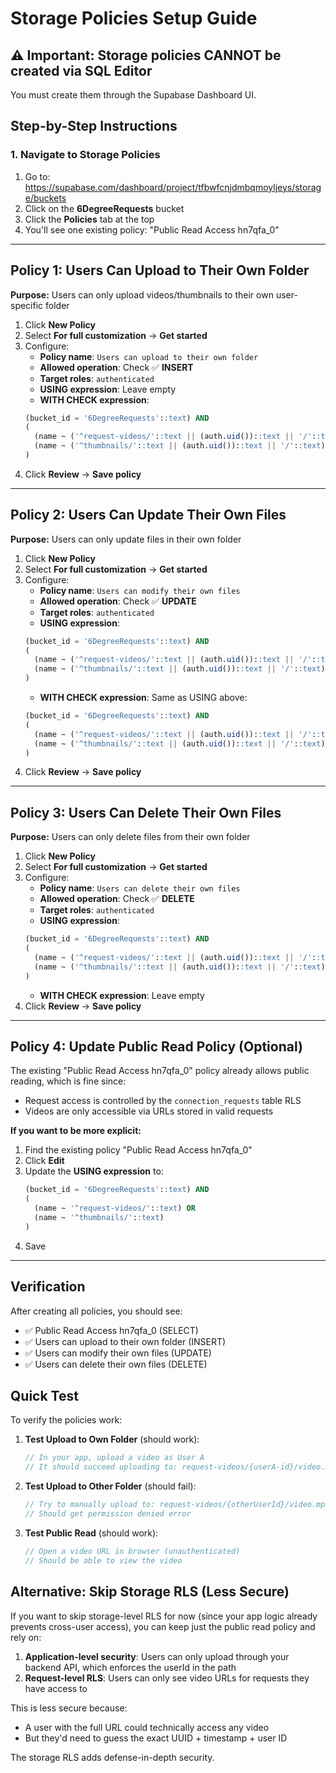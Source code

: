 # Storage Policies Setup Guide

## ⚠️ Important: Storage policies CANNOT be created via SQL Editor
You must create them through the Supabase Dashboard UI.

## Step-by-Step Instructions

### 1. Navigate to Storage Policies
1. Go to: https://supabase.com/dashboard/project/tfbwfcnjdmbqmoyljeys/storage/buckets
2. Click on the **6DegreeRequests** bucket
3. Click the **Policies** tab at the top
4. You'll see one existing policy: "Public Read Access hn7qfa_0"

---

## Policy 1: Users Can Upload to Their Own Folder

**Purpose:** Users can only upload videos/thumbnails to their own user-specific folder

1. Click **New Policy**
2. Select **For full customization** → **Get started**
3. Configure:
   - **Policy name**: `Users can upload to their own folder`
   - **Allowed operation**: Check ✅ **INSERT**
   - **Target roles**: `authenticated`
   - **USING expression**: Leave empty
   - **WITH CHECK expression**: 
   ```sql
   (bucket_id = '6DegreeRequests'::text) AND 
   (
     (name ~ ('^request-videos/'::text || (auth.uid())::text || '/'::text)) OR
     (name ~ ('^thumbnails/'::text || (auth.uid())::text || '/'::text))
   )
   ```
4. Click **Review** → **Save policy**

---

## Policy 2: Users Can Update Their Own Files

**Purpose:** Users can only update files in their own folder

1. Click **New Policy**
2. Select **For full customization** → **Get started**
3. Configure:
   - **Policy name**: `Users can modify their own files`
   - **Allowed operation**: Check ✅ **UPDATE**
   - **Target roles**: `authenticated`
   - **USING expression**: 
   ```sql
   (bucket_id = '6DegreeRequests'::text) AND 
   (
     (name ~ ('^request-videos/'::text || (auth.uid())::text || '/'::text)) OR
     (name ~ ('^thumbnails/'::text || (auth.uid())::text || '/'::text))
   )
   ```
   - **WITH CHECK expression**: Same as USING above:
   ```sql
   (bucket_id = '6DegreeRequests'::text) AND 
   (
     (name ~ ('^request-videos/'::text || (auth.uid())::text || '/'::text)) OR
     (name ~ ('^thumbnails/'::text || (auth.uid())::text || '/'::text))
   )
   ```
4. Click **Review** → **Save policy**

---

## Policy 3: Users Can Delete Their Own Files

**Purpose:** Users can only delete files from their own folder

1. Click **New Policy**
2. Select **For full customization** → **Get started**
3. Configure:
   - **Policy name**: `Users can delete their own files`
   - **Allowed operation**: Check ✅ **DELETE**
   - **Target roles**: `authenticated`
   - **USING expression**: 
   ```sql
   (bucket_id = '6DegreeRequests'::text) AND 
   (
     (name ~ ('^request-videos/'::text || (auth.uid())::text || '/'::text)) OR
     (name ~ ('^thumbnails/'::text || (auth.uid())::text || '/'::text))
   )
   ```
   - **WITH CHECK expression**: Leave empty
4. Click **Review** → **Save policy**

---

## Policy 4: Update Public Read Policy (Optional)

The existing "Public Read Access hn7qfa_0" policy already allows public reading, which is fine since:
- Request access is controlled by the `connection_requests` table RLS
- Videos are only accessible via URLs stored in valid requests

**If you want to be more explicit:**

1. Find the existing policy "Public Read Access hn7qfa_0"
2. Click **Edit**
3. Update the **USING expression** to:
   ```sql
   (bucket_id = '6DegreeRequests'::text) AND 
   (
     (name ~ '^request-videos/'::text) OR 
     (name ~ '^thumbnails/'::text)
   )
   ```
4. Save

---

## Verification

After creating all policies, you should see:
- ✅ Public Read Access hn7qfa_0 (SELECT)
- ✅ Users can upload to their own folder (INSERT)
- ✅ Users can modify their own files (UPDATE)
- ✅ Users can delete their own files (DELETE)

## Quick Test

To verify the policies work:

1. **Test Upload to Own Folder** (should work):
   ```javascript
   // In your app, upload a video as User A
   // It should succeed uploading to: request-videos/{userA-id}/video.mp4
   ```

2. **Test Upload to Other Folder** (should fail):
   ```javascript
   // Try to manually upload to: request-videos/{otherUserId}/video.mp4
   // Should get permission denied error
   ```

3. **Test Public Read** (should work):
   ```javascript
   // Open a video URL in browser (unauthenticated)
   // Should be able to view the video
   ```

## Alternative: Skip Storage RLS (Less Secure)

If you want to skip storage-level RLS for now (since your app logic already prevents cross-user access), you can keep just the public read policy and rely on:

1. **Application-level security**: Users can only upload through your backend API, which enforces the userId in the path
2. **Request-level RLS**: Users can only see video URLs for requests they have access to

This is less secure because:
- A user with the full URL could technically access any video
- But they'd need to guess the exact UUID + timestamp + user ID

The storage RLS adds defense-in-depth security.

